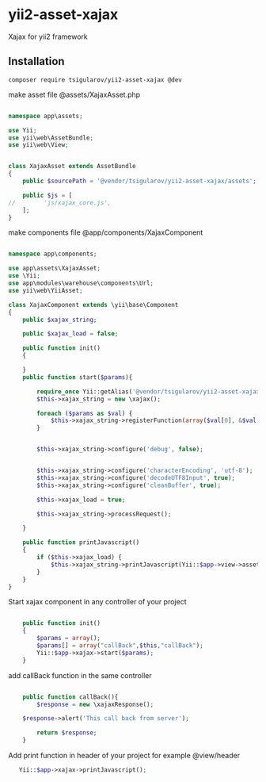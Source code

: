 # yii2-asset-xajax
Xajax for yii2 framework

Installation
------------

```
composer require tsigularov/yii2-asset-xajax @dev
```
make asset file @assets/XajaxAsset.php

```php

namespace app\assets;

use Yii;
use yii\web\AssetBundle;
use yii\web\View;


class XajaxAsset extends AssetBundle
{
    public $sourcePath = '@vendor/tsigularov/yii2-asset-xajax/assets';

    public $js = [
//        'js/xajax_core.js',
    ];
}

```

make components file @app/components/XajaxComponent

```php

namespace app\components;

use app\assets\XajaxAsset;
use \Yii;
use app\modules\warehouse\components\Url;
use yii\web\YiiAsset;

class XajaxComponent extends \yii\base\Component
{
    public $xajax_string;

    public $xajax_load = false;

    public function init()
    {

    }
    public function start($params){

        require_once Yii::getAlias('@vendor/tsigularov/yii2-asset-xajax/src/xajaxAIO.inc.php');
        $this->xajax_string = new \xajax();

        foreach ($params as $val) {
            $this->xajax_string->registerFunction(array($val[0], &$val[1], $val[2]));
        }


        $this->xajax_string->configure('debug', false);


        $this->xajax_string->configure('characterEncoding', 'utf-8');
        $this->xajax_string->configure('decodeUTF8Input', true);
        $this->xajax_string->configure('cleanBuffer', true);

        $this->xajax_load = true;

        $this->xajax_string->processRequest();

    }

    public function printJavascript()
    {
        if ($this->xajax_load) {
            $this->xajax_string->printJavascript(Yii::$app->view->assetBundles[XajaxAsset::className()]->baseUrl."/js/");
        }
    }
}

```

Start xajax component in any controller of your project

```php

    public function init()
    {
        $params = array();
        $params[] = array("callBack",$this,"callBack");
        Yii::$app->xajax->start($params);
    }

```
add callBack function in the same controller

```php

    public function callBack(){
        $response = new \xajaxResponse();

	$response->alert('This call back from server');

        return $response;
    }

```

Add print function in header of your project for example @view/header

```php
   Yii::$app->xajax->printJavascript();

```